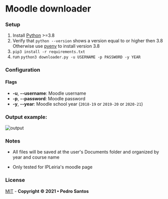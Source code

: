 # Moodle downloader

### Setup
1. Install [Python](https://www.python.org/) >=3.8 
2. Verify that `python --version` shows a version equal to or higher then 3.8
    Otherwise use [pyenv](https://github.com/pyenv/pyenv#installation) to install version 3.8
3. `pip3 install -r requirements.txt`
4. run `python3 downloader.py -u USERNAME -p PASSWORD -y YEAR`

### Configuration

#### Flags

* **-u**, **--username**: Moodle username
* **-p**, **--password**: Moodle password
* **-y**, **--year**: Moodle school year (`2018-19` or `2019-20` or `2020-21`)

### Output example:
![output](https://user-images.githubusercontent.com/35016381/130121235-4d757aaf-2f53-4dcd-8deb-18b8ceaa9feb.PNG)

### Notes
* All files will be saved at the user's Documents folder and organized by year and course name

* Only tested for IPLeiria's moodle page 

### License

<a href="" target="_blank">MIT</a> - <b>Copyright © 2021 • Pedro Santos</b>

